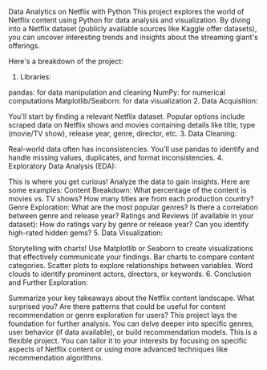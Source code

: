 
Data Analytics on Netflix with Python
This project explores the world of Netflix content using Python for data analysis and visualization. By diving into a Netflix dataset (publicly available sources like Kaggle offer datasets), you can uncover interesting trends and insights about the streaming giant's offerings.

Here's a breakdown of the project:

1. Libraries:

pandas: for data manipulation and cleaning
NumPy: for numerical computations
Matplotlib/Seaborn: for data visualization
2. Data Acquisition:

You'll start by finding a relevant Netflix dataset. Popular options include scraped data on Netflix shows and movies containing details like title, type (movie/TV show), release year, genre, director, etc.
3. Data Cleaning:

Real-world data often has inconsistencies. You'll use pandas to identify and handle missing values, duplicates, and format inconsistencies.
4. Exploratory Data Analysis (EDA):

This is where you get curious! Analyze the data to gain insights. Here are some examples:
Content Breakdown:
What percentage of the content is movies vs. TV shows?
How many titles are from each production country?
Genre Exploration:
What are the most popular genres?
Is there a correlation between genre and release year?
Ratings and Reviews (if available in your dataset):
How do ratings vary by genre or release year?
Can you identify high-rated hidden gems?
5. Data Visualization:

Storytelling with charts! Use Matplotlib or Seaborn to create visualizations that effectively communicate your findings.
Bar charts to compare content categories.
Scatter plots to explore relationships between variables.
Word clouds to identify prominent actors, directors, or keywords.
6. Conclusion and Further Exploration:

Summarize your key takeaways about the Netflix content landscape.
What surprised you?
Are there patterns that could be useful for content recommendation or genre exploration for users?
This project lays the foundation for further analysis. You can delve deeper into specific genres, user behavior (if data available), or build recommendation models.
This is a flexible project. You can tailor it to your interests by focusing on specific aspects of Netflix content or using more advanced techniques like recommendation algorithms.
